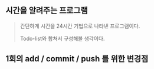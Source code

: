 ## 시간을 알려주는 프로그램

> 간단하게 시간을 24시간 기법으로 나타낸 프로그램이다.
>
> Todo-list와 합쳐서 구성해볼 생각이다.

## 1회의 add / commit / push 를 위한 변경점

